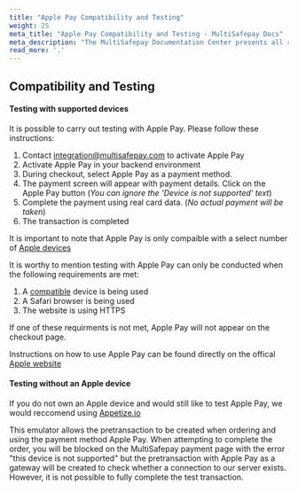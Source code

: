 ```yaml
---
title: "Apple Pay Compatibility and Testing"
weight: 25
meta_title: "Apple Pay Compatibility and Testing - MultiSafepay Docs"
meta_description: "The MultiSafepay Documentation Center presents all relevant information about our Plugins and API. You can also find support pages for Payment Methods, Tools and General Questions as well as the contact details of our Support and Integration Teams."
read_more: '.'
---
```


## Compatibility and Testing
#### Testing with supported devices

It is possible to carry out testing with Apple Pay. Please follow these instructions:

1. Contact <integration@multisafepay.com> to activate Apple Pay
2. Activate Apple Pay in your backend environment
3. During checkout, select Apple Pay as a payment method.
4. The payment screen will appear with payment details. Click on the Apple Pay button (_You can ignore the 'Device is not supported' text_)
5. Complete the payment using real card data. (_No actual payment will be taken_)
6. The transaction is completed

It is important to note that Apple Pay is only compaible with a select number of [Apple devices](https://support.apple.com/en-us/HT208531)

It is worthy to mention testing with Apple Pay can only be conducted when the following requirements are met:

1. A [compatible](https://support.apple.com/en-us/HT208531) device is being used
2. A Safari browser is being used
3. The website is using HTTPS

If one of these requirments is not met, Apple Pay will not appear on the checkout page.

Instructions on how to use Apple Pay can be found directly on the offical [Apple website](https://support.apple.com/en-us/HT201239)

#### Testing without an Apple device

If you do not own an Apple device and would still like to test Apple Pay, we would reccomend using [Appetize.io](https://appetize.io)

This emulator allows the pretransaction to be created when ordering and using the payment method Apple Pay. When attempting to complete the order, you will be blocked on the MultiSafepay payment page with the error "this device is not supported" but the pretransaction with Apple Pay as a gateway will be created to check whether a connection to our server exists. However, it is not possible to fully complete the test transaction.